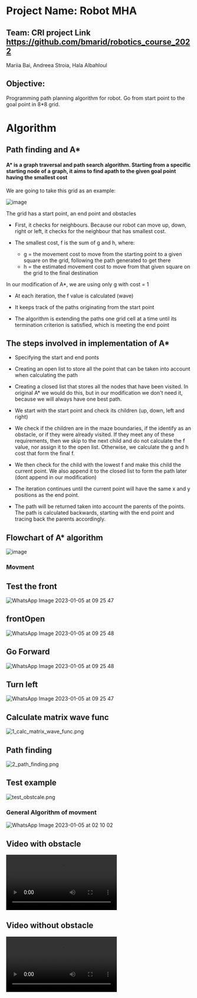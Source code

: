 
# Project Name: Robot MHA
## Team: CRI project Link https://github.com/bmarid/robotics_course_2022
Mariia Bai, Andreea Stroia, Hala Albahloul
## Objective:
Programming path planning algorithm for robot. Go from start point to the goal point in 8*8 grid.

# Algorithm
## Path finding and A*

#### A* is a graph traversal and path search algorithm. Starting from a specific starting node of a graph, it aims to find apath to the given goal point having the smallest cost

We are going to take this grid as an example:

![image](https://user-images.githubusercontent.com/113441374/210691268-29917a55-1359-42c9-96c4-0a360b14ac95.png)


The grid has a start point, an end point and obstacles

- First, it checks for neighbours. Because our robot can move up,
down, right or left, it checks for the neighbour that has
smallest cost.

- The smallest cost, f is the sum of g and h, where:
    - g = the movement cost to move from the starting point to a given
square on the grid, following the path generated to get there
    - h = the estimated movement cost to move from that given square on the grid to
the final destination

In our modification of A*, we are using only g with cost = 1
- At each iteration, the f value is calculated (wave)

- It keeps track of the paths originating from the start point

- The algorithm is extending the paths one grid cell at a time until its termination criterion is satisfied, which is meeting the end point

## The steps involved in implementation of A*

- Specifying the start and end ponts

- Creating an open list to store all the point that can be taken into account when calculating the path

- Creating a closed list that stores all the nodes that have been visited. In original A* we would do this, but in our modification we don't need it, because we will always have one best path.

- We start with the start point and check its children (up, down, left and right)

- We check if the children are in the maze boundaries, if the identify as an obstacle, or if they were already visited. If they meet any of these requirements, then we skip to the next child and do not calculate the f value, nor assign it to the open list. Otherwise, we calculate the g and h cost that form the final f.

- We then check for the child with the lowest f and make this child the current point. We also append it to the closed list to form the path later (dont append in our modification)

- The iteration continues until the current point will have the same x and y positions as the end point.

- The path will be returned taken into account the parents of the points. The path is calculated backwards, starting with the end point and tracing back the parents accordingly.

## Flowchart of A* algorithm

 ![image](https://user-images.githubusercontent.com/113441374/210694023-ff1081c1-a971-48b0-8659-01b11a468859.png)


### Movment

## Test the front 

![WhatsApp Image 2023-01-05 at 09 25 47](https://user-images.githubusercontent.com/113441374/210738497-08524a0e-cebb-4d09-93bc-6667d08010e6.jpg)

## frontOpen

![WhatsApp Image 2023-01-05 at 09 25 48](https://user-images.githubusercontent.com/113441374/210738582-f55d6433-0d8e-457a-8c01-411f206d52bc.jpg)

## Go Forward

![WhatsApp Image 2023-01-05 at 09 25 48](https://user-images.githubusercontent.com/113441374/210738674-e10dde17-e0c5-458c-9e5b-c02088b8faa9.jpg)

## Turn left

![WhatsApp Image 2023-01-05 at 09 25 47](https://user-images.githubusercontent.com/113441374/210738742-470fb530-3c18-4797-bcde-74f7c72a3066.jpg)


## Calculate matrix wave func

![1_calc_matrix_wave_func.png](https://github.com/bmarid/robotics_course_2022/blob/mari/lib/algorithm_pics/1_calc_matrix_wave_func.png)

## Path finding

![2_path_finding.png](https://github.com/bmarid/robotics_course_2022/blob/mari/lib/algorithm_pics/2_path_finding.png)

## Test example

![test_obstcale.png](https://github.com/bmarid/robotics_course_2022/blob/mari/lib/algorithm_pics/test_obstcale.png)

### General Algorithm of movment

![WhatsApp Image 2023-01-05 at 02 10 02](https://user-images.githubusercontent.com/113441374/210738268-da515aec-b926-45a1-8071-9e2a88f34c6f.jpg)

## Video with obstacle

![v3_test_obstacle.MOV](https://github.com/bmarid/robotics_course_2022/blob/mari/lib/videos/v3_test_obstacle.MOV)

## Video without obstacle

![v3_test_without_obstacle.MOV](https://github.com/bmarid/robotics_course_2022/blob/mari/lib/videos/v3_test_without_obstacle.MOV)
